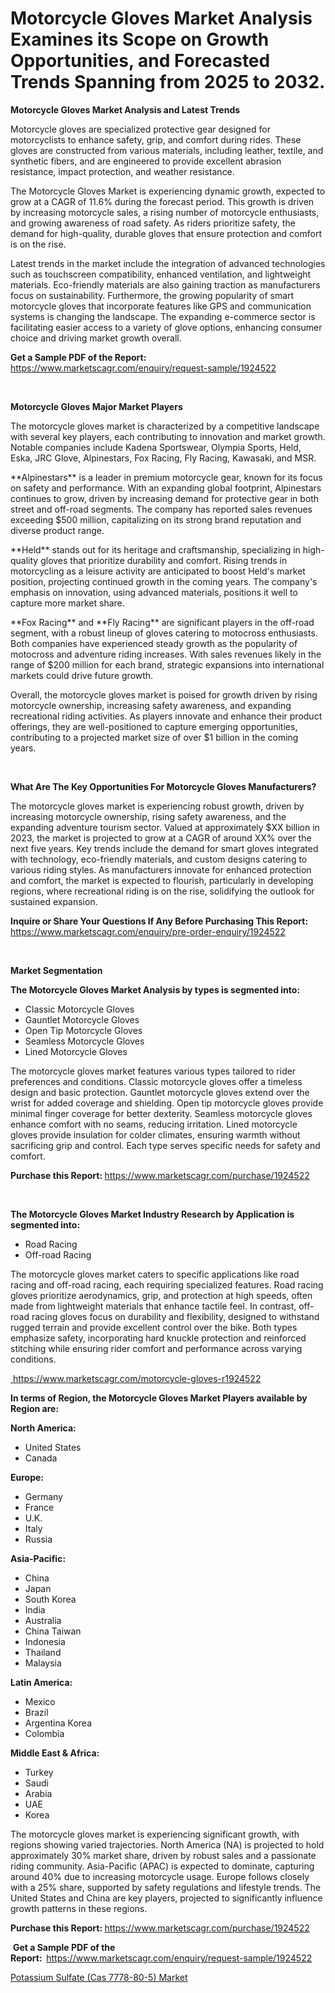 <p><h1>Motorcycle Gloves Market Analysis Examines its Scope on Growth Opportunities, and Forecasted Trends Spanning from 2025 to 2032.</h1></p><p><strong>Motorcycle Gloves Market Analysis and Latest Trends</strong></p>
<p><p>Motorcycle gloves are specialized protective gear designed for motorcyclists to enhance safety, grip, and comfort during rides. These gloves are constructed from various materials, including leather, textile, and synthetic fibers, and are engineered to provide excellent abrasion resistance, impact protection, and weather resistance. </p><p>The Motorcycle Gloves Market is experiencing dynamic growth, expected to grow at a CAGR of 11.6% during the forecast period. This growth is driven by increasing motorcycle sales, a rising number of motorcycle enthusiasts, and growing awareness of road safety. As riders prioritize safety, the demand for high-quality, durable gloves that ensure protection and comfort is on the rise.</p><p>Latest trends in the market include the integration of advanced technologies such as touchscreen compatibility, enhanced ventilation, and lightweight materials. Eco-friendly materials are also gaining traction as manufacturers focus on sustainability. Furthermore, the growing popularity of smart motorcycle gloves that incorporate features like GPS and communication systems is changing the landscape. The expanding e-commerce sector is facilitating easier access to a variety of glove options, enhancing consumer choice and driving market growth overall.</p></p>
<p><strong>Get a Sample PDF of the Report:&nbsp;</strong> <a href="https://www.marketscagr.com/enquiry/request-sample/1924522?utm_campaign=2337&utm_medium=2&utm_source=Github&utm_content=ia&utm_term=28032025&utm_id=motorcycle-gloves">https://www.marketscagr.com/enquiry/request-sample/1924522</a></p>
<p>&nbsp;</p>
<p><strong>Motorcycle Gloves Major Market Players</strong></p>
<p><p>The motorcycle gloves market is characterized by a competitive landscape with several key players, each contributing to innovation and market growth. Notable companies include Kadena Sportswear, Olympia Sports, Held, Eska, JRC Glove, Alpinestars, Fox Racing, Fly Racing, Kawasaki, and MSR.</p><p>**Alpinestars** is a leader in premium motorcycle gear, known for its focus on safety and performance. With an expanding global footprint, Alpinestars continues to grow, driven by increasing demand for protective gear in both street and off-road segments. The company has reported sales revenues exceeding $500 million, capitalizing on its strong brand reputation and diverse product range.</p><p>**Held** stands out for its heritage and craftsmanship, specializing in high-quality gloves that prioritize durability and comfort. Rising trends in motorcycling as a leisure activity are anticipated to boost Held's market position, projecting continued growth in the coming years. The company's emphasis on innovation, using advanced materials, positions it well to capture more market share.</p><p>**Fox Racing** and **Fly Racing** are significant players in the off-road segment, with a robust lineup of gloves catering to motocross enthusiasts. Both companies have experienced steady growth as the popularity of motocross and adventure riding increases. With sales revenues likely in the range of $200 million for each brand, strategic expansions into international markets could drive future growth.</p><p>Overall, the motorcycle gloves market is poised for growth driven by rising motorcycle ownership, increasing safety awareness, and expanding recreational riding activities. As players innovate and enhance their product offerings, they are well-positioned to capture emerging opportunities, contributing to a projected market size of over $1 billion in the coming years.</p></p>
<p>&nbsp;</p>
<p><strong>What Are The Key Opportunities For Motorcycle Gloves Manufacturers?</strong></p>
<p><p>The motorcycle gloves market is experiencing robust growth, driven by increasing motorcycle ownership, rising safety awareness, and the expanding adventure tourism sector. Valued at approximately $XX billion in 2023, the market is projected to grow at a CAGR of around XX% over the next five years. Key trends include the demand for smart gloves integrated with technology, eco-friendly materials, and custom designs catering to various riding styles. As manufacturers innovate for enhanced protection and comfort, the market is expected to flourish, particularly in developing regions, where recreational riding is on the rise, solidifying the outlook for sustained expansion.</p></p>
<p><strong>Inquire or Share Your Questions If Any Before Purchasing This Report:</strong> <a href="https://www.marketscagr.com/enquiry/pre-order-enquiry/1924522?utm_campaign=2337&utm_medium=2&utm_source=Github&utm_content=ia&utm_term=28032025&utm_id=motorcycle-gloves">https://www.marketscagr.com/enquiry/pre-order-enquiry/1924522</a></p>
<p>&nbsp;</p>
<p><strong>Market Segmentation</strong></p>
<p><strong>The Motorcycle Gloves Market Analysis by types is segmented into:</strong></p>
<p><ul><li>Classic Motorcycle Gloves</li><li>Gauntlet Motorcycle Gloves</li><li>Open Tip Motorcycle Gloves</li><li>Seamless Motorcycle Gloves</li><li>Lined Motorcycle Gloves</li></ul></p>
<p><p>The motorcycle gloves market features various types tailored to rider preferences and conditions. Classic motorcycle gloves offer a timeless design and basic protection. Gauntlet motorcycle gloves extend over the wrist for added coverage and shielding. Open tip motorcycle gloves provide minimal finger coverage for better dexterity. Seamless motorcycle gloves enhance comfort with no seams, reducing irritation. Lined motorcycle gloves provide insulation for colder climates, ensuring warmth without sacrificing grip and control. Each type serves specific needs for safety and comfort.</p></p>
<p><strong>Purchase this Report:&nbsp;</strong><a href="https://www.marketscagr.com/purchase/1924522?utm_campaign=2337&utm_medium=2&utm_source=Github&utm_content=ia&utm_term=28032025&utm_id=motorcycle-gloves">https://www.marketscagr.com/purchase/1924522</a></p>
<p>&nbsp;</p>
<p><strong>The Motorcycle Gloves Market Industry Research by Application is segmented into:</strong></p>
<p><ul><li>Road Racing</li><li>Off-road Racing</li></ul></p>
<p><p>The motorcycle gloves market caters to specific applications like road racing and off-road racing, each requiring specialized features. Road racing gloves prioritize aerodynamics, grip, and protection at high speeds, often made from lightweight materials that enhance tactile feel. In contrast, off-road racing gloves focus on durability and flexibility, designed to withstand rugged terrain and provide excellent control over the bike. Both types emphasize safety, incorporating hard knuckle protection and reinforced stitching while ensuring rider comfort and performance across varying conditions.</p></p>
<p><a href="https://www.marketscagr.com/motorcycle-gloves-r1924522?utm_campaign=2337&utm_medium=2&utm_source=Github&utm_content=ia&utm_term=28032025&utm_id=motorcycle-gloves">&nbsp;https://www.marketscagr.com/motorcycle-gloves-r1924522</a></p>
<p><strong>In terms of Region, the Motorcycle Gloves Market Players available by Region are:</strong></p>
<p>
    <p> <strong> North America: </strong>
        <ul>
            <li>United States</li>
            <li>Canada</li>
        </ul>
        </p> 
    <p> <strong> Europe: </strong>
        <ul>
            <li>Germany</li>
            <li>France</li>
            <li>U.K.</li>
            <li>Italy</li>
            <li>Russia</li>
        </ul>
        </p> 
    <p> <strong> Asia-Pacific: </strong>
        <ul>
            <li>China</li>
            <li>Japan</li>
            <li>South Korea</li>
            <li>India</li>
            <li>Australia</li>
            <li>China Taiwan</li>
            <li>Indonesia</li>
            <li>Thailand</li>
            <li>Malaysia</li>
        </ul>
        </p> 
    <p> <strong> Latin America: </strong>
        <ul>
            <li>Mexico</li>
            <li>Brazil</li>
            <li>Argentina Korea</li>
            <li>Colombia</li>
        </ul>
        </p> 
    <p> <strong> Middle East & Africa: </strong>
        <ul>
            <li>Turkey</li>
            <li>Saudi</li>
            <li>Arabia</li>
            <li>UAE</li>
            <li>Korea</li>
        </ul>
    </p>
    </p>
<p><p>The motorcycle gloves market is experiencing significant growth, with regions showing varied trajectories. North America (NA) is projected to hold approximately 30% market share, driven by robust sales and a passionate riding community. Asia-Pacific (APAC) is expected to dominate, capturing around 40% due to increasing motorcycle usage. Europe follows closely with a 25% share, supported by safety regulations and lifestyle trends. The United States and China are key players, projected to significantly influence growth patterns in these regions.</p></p>
<p><strong>Purchase this Report: </strong><a href="https://www.marketscagr.com/purchase/1924522?utm_campaign=2337&utm_medium=2&utm_source=Github&utm_content=ia&utm_term=28032025&utm_id=motorcycle-gloves">https://www.marketscagr.com/purchase/1924522</a></p>
<p>&nbsp;<strong>Get a Sample PDF of the Report:&nbsp;&nbsp;</strong><a href="https://www.marketscagr.com/enquiry/request-sample/1924522?utm_campaign=2337&utm_medium=2&utm_source=Github&utm_content=ia&utm_term=28032025&utm_id=motorcycle-gloves">https://www.marketscagr.com/enquiry/request-sample/1924522</a></p>
<p><strong></strong></p>
<p><p><a href="https://github.com/LilianFaulkner65/Market-Research-Report-List-2/blob/main/potassium-sulfate-cas-7778-80-5-market.md?utm_campaign=2337&utm_medium=2&utm_source=Github&utm_content=ia&utm_term=28032025&utm_id=motorcycle-gloves">Potassium Sulfate (Cas 7778-80-5) Market</a></p></p>